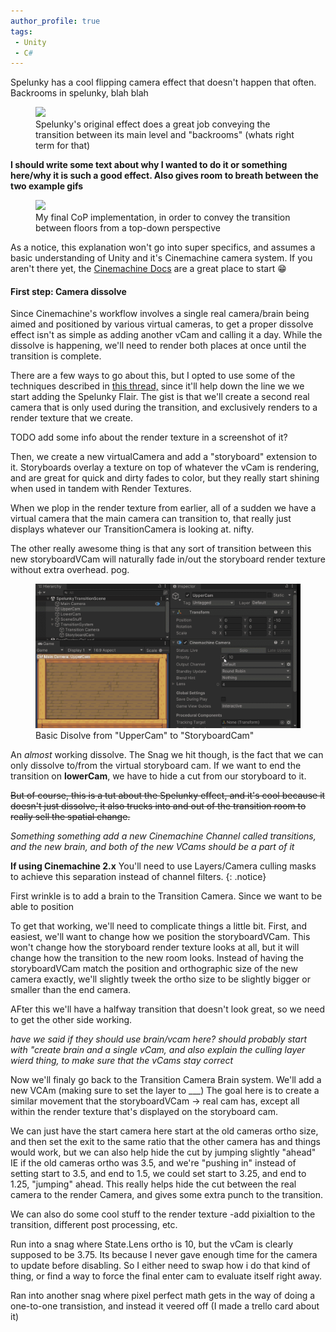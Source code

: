 ```yaml
---
author_profile: true
tags: 
 - Unity 
 - C#
---
```


Spelunky has a cool flipping camera effect that doesn't happen that often. Backrooms in spelunky, blah blah

<figure>
    <a href="/assets/files/SpelunkyCam/SpelunkyExampleComplete.gif"><img src="/assets/files/SpelunkyCam/SpelunkyExampleComplete.gif"></a>
    <figcaption>Spelunky's original effect does a great job conveying the transition between its main level and "backrooms" (whats right term for that)</figcaption>
</figure>

**I should write some text about why I wanted to do it or something here/why it is such a good effect. Also gives room to breath between the two example gifs**

<figure>
    <a href="/assets/files/SpelunkyCam/CopExampleComplete.gif"><img src="/assets/files/SpelunkyCam/CopExampleComplete.gif"></a>
    <figcaption>My final CoP implementation, in order to convey the transition between floors from a top-down perspective</figcaption>
</figure>

<!--How in depth am I going? Do I show the Components?-->
As a notice, this explanation won't go into super specifics, and assumes a basic understanding of Unity and it's Cinemachine camera system. If you aren't there yet, the [Cinemachine Docs](https://docs.unity3d.com/Packages/com.unity.cinemachine@3.0/manual/index.html) are a great place to start &#128513;

#### First step: Camera dissolve

Since Cinemachine's workflow involves a single real camera/brain being aimed and positioned by various virtual cameras, to get a proper dissolve effect isn't as simple as adding another vCam and calling it a day. While the dissolve is happening, we'll need to render both places at once until the transition is complete.

There are a few ways to go about this, but I opted to use some of the techniques described in [this thread,](https://forum.unity.com/threads/is-it-possible-for-a-blend-to-interpolate-between-images-instead-of-position.541865/#post-3573211) since it'll help down the line we we start adding the Spelunky Flair. The gist is that we'll create a second real camera that is only used during the transition, and exclusively renders to a render texture that we create.

TODO add some info about the render texture in a screenshot of it?



Then, we create a new virtualCamera and add a "storyboard" extension to it. Storyboards overlay a texture on top of whatever the vCam is rendering, and are great for quick and dirty fades to color, but they really start shining when used in tandem with Render Textures. 

When we plop in the render texture from earlier, all of a sudden we have a virtual camera that the main camera can transition to, that really just displays whatever our TransitionCamera is looking at. nifty.

The other really awesome thing is that any sort of transition between this new storyboardVCam will naturally fade in/out the storyboard render texture without extra overhead. pog.

<figure>
    <a href="/assets/files/SpelunkyCam/SimpleDisolve.gif"><img src="/assets/files/SpelunkyCam/SimpleDisolve.gif"></a>
    <figcaption>Basic Disolve from "UpperCam" to "StoryboardCam" </figcaption>
</figure>

An *almost* working dissolve. The Snag we hit though, is the fact that we can only dissolve to/from the virtual storyboard cam. If we want to end the transition on **lowerCam**, we have to hide a cut from our storyboard to it.

~~But of course, this is a tut about the Spelunky effect, and it's cool because it doesn't just dissolve, it also trucks into and out of the transition room to really sell the spatial change.~~

*Something something add a new Cinemachine Channel called transitions, and the new brain, and both of the new VCams should be a part of it*

**If using Cinemachine 2.x** You'll need to use Layers/Camera culling masks to achieve this separation instead of channel filters.
{: .notice}

First wrinkle is to add a brain to the Transition Camera. Since we want to be able to position 

To get that working, we'll need to complicate things a little bit.
First, and easiest, we'll want to change how we position the storyboardVCam. This won't change how the storyboard render texture looks at all, but it will change how the transition to the new room looks. Instead of having the storyboardVCam match the position and orthographic size of the new camera exactly, we'll slightly tweek the ortho size to be slightly bigger or smaller than the end camera. 



AFter this we'll have a halfway transition that doesn't look great, so we need to get the other side working. 


*have we said if they should use brain/vcam here? should probably start with "create brain and a single vCam, and also explain the culling layer wierd thing, to make sure that the vCams stay correct*

Now we'll finaly go back to the Transition Camera Brain system. We'll add a new VCAm (making sure to set the layer to ___) The goal here is to create a similar movement that the storyboardVCam -> real cam has, except all within the render texture that's displayed on the storyboard cam. 

We can just have the start camera here start at the old cameras ortho size, and then set the exit to the same ratio that the other camera has and things would work, but we can also help hide the cut by jumping slightly "ahead" IE if the old cameras ortho was 3.5, and we're "pushing in" instead of setting start to 3.5, and end to 1.5, we could set start to 3.25, and end to 1.25, "jumping" ahead. This really helps hide the cut between the real camera to the render Camera, and gives some extra punch to the transition. 

We can also do some cool stuff to the render texture -add pixialtion to the transition, different post processing, etc.







Run into a snag where State.Lens ortho is 10, but the vCam is clearly supposed to be 3.75. Its because I never gave enough time for the camera to update before disabling. So I either need to swap how i do that kind of thing, or find a way to force the final enter cam to evaluate itself right away.




Ran into another snag where pixel perfect math gets in the way of doing a one-to-one transistion, and instead it veered off (I made a trello card about it)